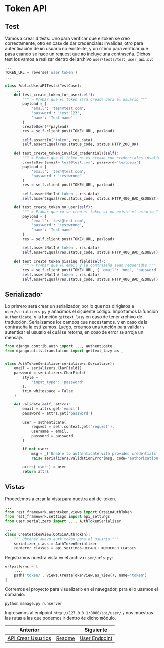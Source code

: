 # Token API

## Test

Vamos a crear 4 tests: Uno para verificar que el token se creo correctamente, otro en caso de dar credenciales invalidas, otro para autenticación de un usuario no existente, y un último para verificar que pasa cuando se hace un request que no incluye una contraseña. Dichos test los vamos a realizar dentro del archivo `user/tests/test_user_api.py`:

```py
...
TOKEN_URL = reverse('user:token')
...

class PublicUserAPITests(TestCase):
    ...
    def test_create_token_for_user(self):
        """ > Probar que el token será creado para el usuario """
        payload = {
            'email': 'test@test.com',
            'password': 'test_123',
            'name': 'Test name'
        }
        createUser(**payload)
        res = self.client.post(TOKEN_URL, payload)

        self.assertIn('token', res.data)
        self.assertEqual(res.status_code, status.HTTP_200_OK)

    def test_create_token_invalid_credentials(self):
        """ > Probar que el token no es creado con credenciales invalidas """
        createUser(email='test@test.com', password='testpass')
        payload = {
            'email': 'test@test.com',
            'password': 'testwrong'
        }
        res = self.client.post(TOKEN_URL, payload)

        self.assertNotIn('token', res.data)
        self.assertEqual(res.status_code, status.HTTP_400_BAD_REQUEST)

    def test_create_token_no_user(self):
        """ > Probar que no se creó el token si no existe el usuario """
        payload = {
            'email': 'test@test.com',
            'password': 'testwrong',
            'name': 'Test name'
        }
        res = self.client.post(TOKEN_URL, payload)

        self.assertNotIn('token', res.data)
        self.assertEqual(res.status_code, status.HTTP_400_BAD_REQUEST)

    def test_create_token_missing_field(self):
        """ > Probar que el email y la contraseña sean requeridas """
        res = self.client.post(TOKEN_URL, { 'email': 'one', 'password': '' })
        self.assertNotIn('token', res.data)
        self.assertEqual(res.status_code, status.HTTP_400_BAD_REQUEST)
```

## Serializador

Lo primero será crear un serializador, por lo que nos dirigimos a `user/serializers.py` y añadimos el siguiente código: Importamos la función `àuthenticate`, y la función `gettext_lazy` en caso de tener archivo de traducción. Serializamos los campos que necesitamos, y en caso de la contraseña la estilizamos. Luego, creamos una función para validar y autenticar el usuario el cuál se retorna, en coso de error se arroja un mensaje.

```py
from django.contrib.auth import ..., authenticate
from django.utils.translation import gettext_lazy as _


class AuthTokenSerializer(serializers.Serializer):
    email = serializers.CharField()
    password = serializers.CharField(
        style = {
            'input_type': 'password'
        },
        trim_whitespace = False
    )

    def validate(self, attrs):
        email = attrs.get('email')
        password = attrs.get('password')

        user = authenticate(
            request = self.context.get('request'),
            username = email,
            password = password
        )

        if not user:
            msg = _('Unable to authenticate with provided credentials')
            raise serializers.ValidationError(msg, code='authorization')

        attrs['user'] = user
        return attrs
```

## Vistas

Procedemos a crear la vista para nuestra api del token.

```py
...
from rest_framework.authtoken.views import ObtainAuthToken
from rest_framework.settings import api_settings
from user.serializers import ..., AuthTokenSerializer

...
class CreateTokenView(ObtainAuthToken):
    """ Obtener nuevo auth token para el usuario """
    serializer_class = AuthTokenSerializer
    renderer_classes = api_settings.DEFAULT_RENDERER_CLASSES
```

Registramos nuestra vista en el archivo `user/urls.py`:

```py
urlpatterns = [
    ...,
    path('token/', views.CreateTokenView.as_view(), name='token')
]
```

Corremos el proyecto para visualizarlo en el navegador, para ello usamos el comando:

```txt
python manage.py runserver
```

Ingresamos al endpoint `http://127.0.0.1:8000/api/user/` y nos muestras las rutas a las que podemos ir dentro de dicho módulo.

| Anterior |                           | Siguiente                                  |
| -------- | ------------------------- | ------------------------------------------ |
| [API Crear Usuarios](11_API_Crear_Usuarios.md) | [Readme](../../README.md) | [User Endpoint](13_User_Endpoint.md) |
